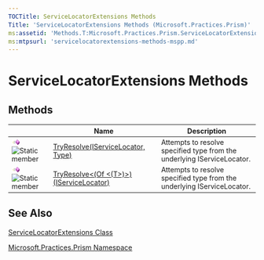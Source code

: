 ```yaml
---
TOCTitle: ServiceLocatorExtensions Methods
Title: 'ServiceLocatorExtensions Methods (Microsoft.Practices.Prism)'
ms:assetid: 'Methods.T:Microsoft.Practices.Prism.ServiceLocatorExtensions'
ms:mtpsurl: 'servicelocatorextensions-methods-mspp.md'
---
```



# ServiceLocatorExtensions Methods

## Methods

<table>

<thead>
<tr class="header">
<th> </th>
<th>Name</th>
<th>Description</th>
</tr>
</thead>
<tbody>
<tr class="odd">
<td><img src="images/public-method.gif" title="Public method" /><img src="https://msdn.microsoft.com/en-us/Gg431136.static(en-us,PandP.50).gif" title="Static member" /></td>
<td><a href="https://msdn.microsoft.com/library/microsoft.practices.prism.servicelocatorextensions.tryresolve(microsoft.practices.servicelocation.iservicelocator%2csystem.type)">TryResolve(IServiceLocator, Type)</a></td>
<td><div class="summary">
Attempts to resolve specified type from the underlying IServiceLocator.
</div></td>
</tr>
<tr class="even">
<td><img src="images/public-method.gif" title="Public method" /><img src="https://msdn.microsoft.com/en-us/Gg431136.static(en-us,PandP.50).gif" title="Static member" /></td>
<td><a href="https://msdn.microsoft.com/library/microsoft.practices.prism.servicelocatorextensions.tryresolve%60%601(microsoft.practices.servicelocation.iservicelocator)">TryResolve&lt;(Of &lt;(T&gt;)&gt;)(IServiceLocator)</a></td>
<td><div class="summary">
Attempts to resolve specified type from the underlying IServiceLocator.
</div></td>
</tr>
</tbody>
</table>

## See Also

[ServiceLocatorExtensions Class](servicelocatorextensions-class-mspp.md)

[Microsoft.Practices.Prism Namespace](mspp-namespace.md)
